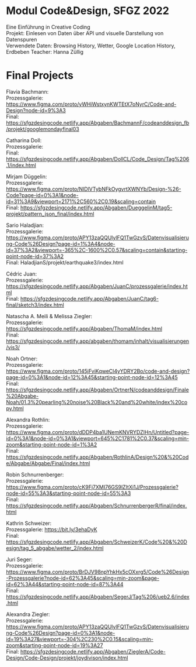 # Modul Code&Design, SFGZ 2022
Eine Einführung in Creative Coding <br/>
Projekt: Einlesen von Daten über API und visuelle Darstellung von Datenspuren <br/>
Verwendete Daten: Browsing History, Wetter, Google Location History, Erdbeben
Teacher: Hanna Züllig

# Final Projects

Flavia Bachmann: <br/>
Prozessgalerie: https://www.figma.com/proto/yWHiWstxynKWTEtX7oNyrC/Code-and-Design?node-id=9%3A3 <br/>
Final: https://sfgzdesingcode.netlify.app/Abgaben/BachmannF/codeanddesign_fb/projekt/googlemondayfinal03<br/>

Catharina Doll:<br/>
Prozessgalerie:<br/>
Final: https://sfgzdesingcode.netlify.app/Abgaben/DollCL/Code_Design/Tag%206.1/index.html<br/>

Mirjam Düggelin:<br/>
Prozessgalerie: https://www.figma.com/proto/NIDlVTybNFkOygvrtXWNYb/Design-%26-Code?page-id=0%3A1&node-id=31%3A9&viewport=2171%2C560%2C0.19&scaling=contain <br/>
Final: https://sfgzdesingcode.netlify.app/Abgaben/DueggelinM/tag5-projekt/pattern_json_final/index.html<br/>

Sario Haladjian:<br/>
Prozessgalerie: https://www.figma.com/proto/APY13zaQQUlylFQ1TwGzvS/Datenvisualisierung-Code%26Design?page-id=1%3A4&node-id=37%3A2&viewport=-365%2C-1600%2C0.57&scaling=contain&starting-point-node-id=37%3A2<br/>
Final: HaladjianS/projekt/earthquake3/index.html <br/>

Cédric Juan: <br/>
Prozessgalerie: https://sfgzdesingcode.netlify.app/Abgaben/JuanC/prozessgalerie/index.html<br/>
Final: https://sfgzdesingcode.netlify.app/Abgaben/JuanC/tag6-final/sketch3/index.html<br/>

Natascha A. Meili & Melissa Ziegler:<br/>
Prozessgalerie: https://sfgzdesingcode.netlify.app/Abgaben/ThomaM/index.html<br/>
Final: https://sfgzdesingcode.netlify.app/abgaben/thomam/inhalt/visualisierungen/vis3/ <br/>

Noah Ortner:<br/>
Prozessgalerie: https://www.figma.com/proto/145jFviKqweCl4yYDRY2Bo/code-and-design?page-id=0%3A1&node-id=12%3A45&starting-point-node-id=12%3A45<br/>
Final: https://sfgzdesingcode.netlify.app/Abgaben/OrtnerN/codeanddesign/Finale%20Abgabe-Noah/01.3%20pearling%20noise%20Black%20and%20white/index%20copy.html<br/>

Alexandra Rothlin:<br/>
Prozessgalerie: https://www.figma.com/proto/dDDP4ba1UNemKNVRYDZlHn/Untitled?page-id=0%3A1&node-id=0%3A1&viewport=645%2C1781%2C0.37&scaling=min-zoom&starting-point-node-id=1%3A2<br/>
Final: https://sfgzdesingcode.netlify.app/Abgaben/RothlinA/Design%20&%20Code/Abgabe/Abgabe/Final/index.html<br/>

Robin Schnurrenberger:<br/>
Prozessgalerie: https://www.figma.com/proto/cK9Fj7XMI76GS9lZItXi1J/Prozessgalerie?node-id=55%3A3&starting-point-node-id=55%3A3<br/>
Final: https://sfgzdesingcode.netlify.app/Abgaben/SchnurrenbergerR/final/index.html<br/>

Kathrin Schweizer:<br/>
Prozessgalerie: https://bit.ly/3ehaDyK<br/>
Final: https://sfgzdesingcode.netlify.app/Abgaben/SchweizerK/Code%20&%20Design/tag_5_abgabe/wetter_2/index.html<br/>

Juri Seger:<br/>
Prozessgalerie: https://www.figma.com/proto/BrDJV98npYhkHx5cOXxrg5/Code%26Design-Prozessgalerie?node-id=62%3A45&scaling=min-zoom&page-id=62%3A44&starting-point-node-id=87%3A44<br/>
Final: https://sfgzdesingcode.netlify.app/Abgaben/SegerJ/Tag%206/ueb2.6/index.html<br/>

Alexandra Ziegler:<br/>
Prozessgalerie: https://www.figma.com/proto/APY13zaQQUlylFQ1TwGzvS/Datenvisualisierung-Code%26Design?page-id=0%3A1&node-id=19%3A27&viewport=-304%2C230%2C0.15&scaling=min-zoom&starting-point-node-id=19%3A27<br/>
Final: https://sfgzdesingcode.netlify.app/Abgaben/ZieglerA/Code-Design/Code-Design/projekt/joydivison/index.html<br/>
